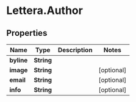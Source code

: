 # Lettera.Author

## Properties

Name | Type | Description | Notes
------------ | ------------- | ------------- | -------------
**byline** | **String** |  | 
**image** | **String** |  | [optional] 
**email** | **String** |  | [optional] 
**info** | **String** |  | [optional] 


